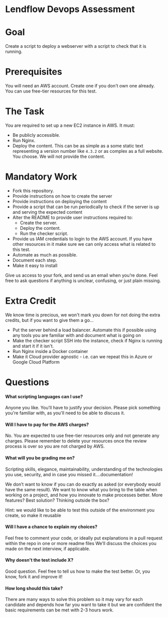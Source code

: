 # Lendflow Devops Assessment

# Goal

Create a script to deploy a webserver with a script to check that it is running. 

# Prerequisites

You will need an AWS account. Create one if you don't own one already. You can use free-tier resources for this test.

# The Task

You are required to set up a new EC2 instance in AWS. It must:

* Be publicly accessible.
* Run Nginx.
* Deploy the content. This can be as simple as a some static text representing a version number like `4.3.2` or as complex as a full website. You choose. We will not provide the content. 

# Mandatory Work


* Fork this repository.
* Provide instructions on how to create the server
* Provide instructions on deploying the content
* Provide a script that can be run periodically to check if the server is up and serving the expected content 
* Alter the README to provide user instructions required to:
  * Create the server.
  * Deploy the content.
  * Run the checker script.
* Provide us IAM credentials to login to the AWS account. If you have other resources in it make sure we can only access what is related to this test.
* Automate as much as possible.
* Document each step. 
* Make it easy to install

Give us access to your fork, and send us an email when you’re done. Feel free to ask questions if anything is unclear, confusing, or just plain missing.

# Extra Credit

We know time is precious, we won't mark you down for not doing the extra credits, but if you want to give them a go...

* Put the server behind a load balancer. Automate this if possible using any tools you are familiar with and document what is going on
* Make the checker script SSH into the instance, check if Nginx is running and start it if it isn't.
* Run Nginx inside a Docker container
* Make it Cloud provider agnostic - i.e. can we repeat this in Azure or Google Cloud Platform

# Questions

#### What scripting languages can I use?

Anyone you like. You’ll have to justify your decision. Please pick something you're familiar with, as you'll need to be able to discuss it.

#### Will I have to pay for the AWS charges?

No. You are expected to use free-tier resources only and not generate any charges. Please remember to delete your resources once the review process is over so you are not charged by AWS.

#### What will you be grading me on?

Scripting skills, elegance, maintainability, understanding of the technologies you use, security, and in case you missed it....documentation!

We don’t want to know if you can do exactly as asked (or everybody would have the same result). We want to know what you bring to the table when working on a project, and how you innovate to make processes better. More features? Best solution? Thinking outside the box?

Hint: we would like to be able to test this outside of the environment you create, so make it reusable

#### Will I have a chance to explain my choices?

Feel free to comment your code, or ideally put explanations in a pull request within the repo in one or more readme files
We’ll discuss the choices you made on the next interview, if applicable.

#### Why doesn't the test include X?

Good question. Feel free to tell us how to make the test better. Or, you know, fork it and improve it!

#### How long should this take?

There are many ways to solve this problem so it may vary for each candidate and depends how far you want to take it but we are confident the basic requirements can be met with 2-3 hours work.
